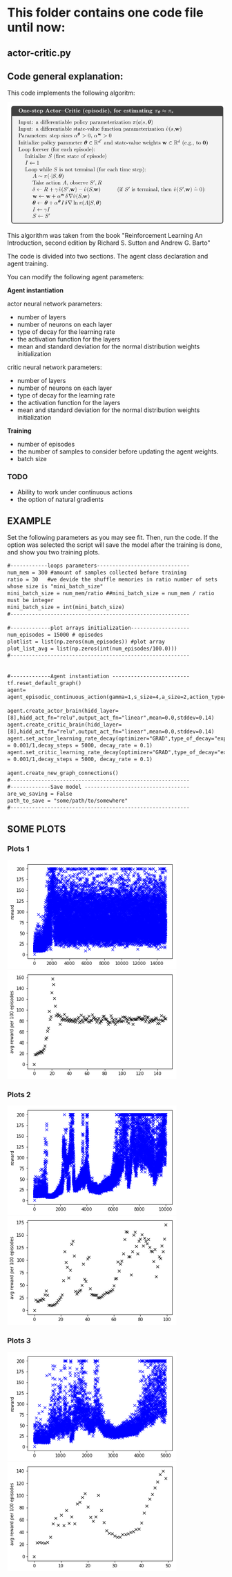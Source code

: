 # This folder contains one code file until now: 
## actor-critic.py

## Code general explanation:

This code implements the following algoritm:

![title](images/algorithm.png)

This algorithm was taken from the book "Reinforcement Learning An Introduction, second edition by Richard S. Sutton and Andrew G. Barto"

The code is divided into two sections. The agent class declaration and agent training.

You can modify the following agent parameters:

**Agent instantiation**

actor neural network parameters:

 - number of layers
 - number of neurons on each layer
 - type of decay for the learning rate
 - the activation function for the layers
 - mean and standard deviation for the normal distribution weights initialization
 
critic neural network parameters:

 - number of layers
 - number of neurons on each layer
 - type of decay for the learning rate
 - the activation function for the layers
 - mean and standard deviation for the normal distribution weights initialization

**Training**

 - number of episodes
 - the number of samples to consider before updating the agent weights.
 - batch size


### TODO

 - Ability to work under continuous actions
 - the option of natural gradients




## EXAMPLE


Set the following parameters as you may see fit. Then, run the code. If the option was selected the script will save the model after the training is done, and show you two training plots. 

    #------------loops parameters------------------------------
    num_mem = 300 #amount of samples collected before training
    ratio = 30   #we devide the shuffle memories in ratio number of sets whose size is "mini_batch_size"
    mini_batch_size = num_mem/ratio ##mini_batch_size = num_mem / ratio must be integer
    mini_batch_size = int(mini_batch_size)
    #----------------------------------------------------------
    
    #-------------plot arrays initialization-------------------
    num_episodes = 15000 # episodes
    plotlist = list(np.zeros(num_episodes)) #plot array
    plot_list_avg = list(np.zeros(int(num_episodes/100.0)))
    #----------------------------------------------------------


    #-------------Agent instantiation -------------------------
    tf.reset_default_graph()
    agent= agent_episodic_continuous_action(gamma=1,s_size=4,a_size=2,action_type="discrete",amount_of_data_to_memorize=num_mem,optimizer="GRAD")

    agent.create_actor_brain(hidd_layer=[8],hidd_act_fn="relu",output_act_fn="linear",mean=0.0,stddev=0.14)
    agent.create_critic_brain(hidd_layer=[8],hidd_act_fn="relu",output_act_fn="linear",mean=0.0,stddev=0.14)
    agent.set_actor_learning_rate_decay(optimizer="GRAD",type_of_decay="exponential",learning_rate = 0.001/1,decay_steps = 5000, decay_rate = 0.1)
    agent.set_critic_learning_rate_decay(optimizer="GRAD",type_of_decay="exponential",learning_rate = 0.001/1,decay_steps = 5000, decay_rate = 0.1)

    agent.create_new_graph_connections()
    #----------------------------------------------------------
    #-------------Save model ----------------------------------
    are_we_saving = False
    path_to_save = "some/path/to/somewhere"
    #----------------------------------------------------------


## SOME PLOTS

### Plots 1

![title](images/nes.png)
![title](images/avgne.png)



### Plots 2

![title](images/single-episode-reward-plot-1-shuffle.png)
![title](images/avg-100-episode-reward-plot-1-shuffle.png)



### Plots 3

![title](images/lastsingle.png)
![title](images/lastavg.png)








 
